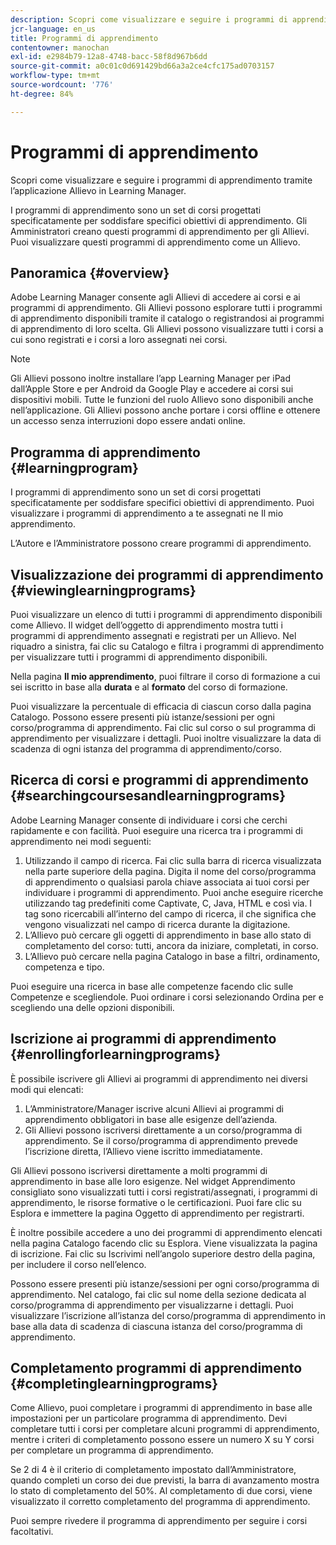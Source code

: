 ```yaml
---
description: Scopri come visualizzare e seguire i programmi di apprendimento tramite l’applicazione Allievo in Learning Manager.
jcr-language: en_us
title: Programmi di apprendimento
contentowner: manochan
exl-id: e2984b79-12a8-4748-bacc-58f8d967b6dd
source-git-commit: a0c01c0d691429bd66a3a2ce4cfc175ad0703157
workflow-type: tm+mt
source-wordcount: '776'
ht-degree: 84%

---
```


# Programmi di apprendimento

Scopri come visualizzare e seguire i programmi di apprendimento tramite l’applicazione Allievo in Learning Manager.

I programmi di apprendimento sono un set di corsi progettati specificatamente per soddisfare specifici obiettivi di apprendimento. Gli Amministratori creano questi programmi di apprendimento per gli Allievi. Puoi visualizzare questi programmi di apprendimento come un Allievo.

## Panoramica {#overview}

Adobe Learning Manager consente agli Allievi di accedere ai corsi e ai programmi di apprendimento. Gli Allievi possono esplorare tutti i programmi di apprendimento disponibili tramite il catalogo o registrandosi ai programmi di apprendimento di loro scelta. Gli Allievi possono visualizzare tutti i corsi a cui sono registrati e i corsi a loro assegnati nei corsi.

>[!NOTE]
>
>Gli Allievi possono inoltre installare l’app Learning Manager per iPad dall’Apple Store e per Android da Google Play e accedere ai corsi sui dispositivi mobili. Tutte le funzioni del ruolo Allievo sono disponibili anche nell’applicazione. Gli Allievi possono anche portare i corsi offline e ottenere un accesso senza interruzioni dopo essere andati online.

## Programma di apprendimento {#learningprogram}

I programmi di apprendimento sono un set di corsi progettati specificatamente per soddisfare specifici obiettivi di apprendimento. Puoi visualizzare i programmi di apprendimento a te assegnati ne Il mio apprendimento.

L’Autore e l’Amministratore possono creare programmi di apprendimento.

## Visualizzazione dei programmi di apprendimento {#viewinglearningprograms}

Puoi visualizzare un elenco di tutti i programmi di apprendimento disponibili come Allievo. Il widget dell’oggetto di apprendimento mostra tutti i programmi di apprendimento assegnati e registrati per un Allievo. Nel riquadro a sinistra, fai clic su Catalogo e filtra i programmi di apprendimento per visualizzare tutti i programmi di apprendimento disponibili.

Nella pagina **Il mio apprendimento**, puoi filtrare il corso di formazione a cui sei iscritto in base alla **durata** e al **formato** del corso di formazione.

Puoi visualizzare la percentuale di efficacia di ciascun corso dalla pagina Catalogo. Possono essere presenti più istanze/sessioni per ogni corso/programma di apprendimento. Fai clic sul corso o sul programma di apprendimento per visualizzare i dettagli. Puoi inoltre visualizzare la data di scadenza di ogni istanza del programma di apprendimento/corso.

## Ricerca di corsi e programmi di apprendimento {#searchingcoursesandlearningprograms}

Adobe Learning Manager consente di individuare i corsi che cerchi rapidamente e con facilità. Puoi eseguire una ricerca tra i programmi di apprendimento nei modi seguenti:

1. Utilizzando il campo di ricerca. Fai clic sulla barra di ricerca visualizzata nella parte superiore della pagina. Digita il nome del corso/programma di apprendimento o qualsiasi parola chiave associata ai tuoi corsi per individuare i programmi di apprendimento. Puoi anche eseguire ricerche utilizzando tag predefiniti come Captivate, C, Java, HTML e così via. I tag sono ricercabili all’interno del campo di ricerca, il che significa che vengono visualizzati nel campo di ricerca durante la digitazione.
1. L’Allievo può cercare gli oggetti di apprendimento in base allo stato di completamento del corso: tutti, ancora da iniziare, completati, in corso.
1. L’Allievo può cercare nella pagina Catalogo in base a filtri, ordinamento, competenza e tipo.

Puoi eseguire una ricerca in base alle competenze facendo clic sulle Competenze e scegliendole. Puoi ordinare i corsi selezionando Ordina per e scegliendo una delle opzioni disponibili.

## Iscrizione ai programmi di apprendimento {#enrollingforlearningprograms}

È possibile iscrivere gli Allievi ai programmi di apprendimento nei diversi modi qui elencati:

1. L’Amministratore/Manager iscrive alcuni Allievi ai programmi di apprendimento obbligatori in base alle esigenze dell’azienda.
1. Gli Allievi possono iscriversi direttamente a un corso/programma di apprendimento. Se il corso/programma di apprendimento prevede l’iscrizione diretta, l’Allievo viene iscritto immediatamente.

Gli Allievi possono iscriversi direttamente a molti programmi di apprendimento in base alle loro esigenze. Nel widget Apprendimento consigliato sono visualizzati tutti i corsi registrati/assegnati, i programmi di apprendimento, le risorse formative o le certificazioni. Puoi fare clic su Esplora e immettere la pagina Oggetto di apprendimento per registrarti.

È inoltre possibile accedere a uno dei programmi di apprendimento elencati nella pagina Catalogo facendo clic su Esplora. Viene visualizzata la pagina di iscrizione. Fai clic su Iscrivimi nell’angolo superiore destro della pagina, per includere il corso nell’elenco.

Possono essere presenti più istanze/sessioni per ogni corso/programma di apprendimento. Nel catalogo, fai clic sul nome della sezione dedicata al corso/programma di apprendimento per visualizzarne i dettagli. Puoi visualizzare l’iscrizione all’istanza del corso/programma di apprendimento in base alla data di scadenza di ciascuna istanza del corso/programma di apprendimento.

## Completamento programmi di apprendimento {#completinglearningprograms}

Come Allievo, puoi completare i programmi di apprendimento in base alle impostazioni per un particolare programma di apprendimento. Devi completare tutti i corsi per completare alcuni programmi di apprendimento, mentre i criteri di completamento possono essere un numero X su Y corsi per completare un programma di apprendimento.

Se 2 di 4 è il criterio di completamento impostato dall’Amministratore, quando completi un corso dei due previsti, la barra di avanzamento mostra lo stato di completamento del 50%. Al completamento di due corsi, viene visualizzato il corretto completamento del programma di apprendimento.

Puoi sempre rivedere il programma di apprendimento per seguire i corsi facoltativi.
